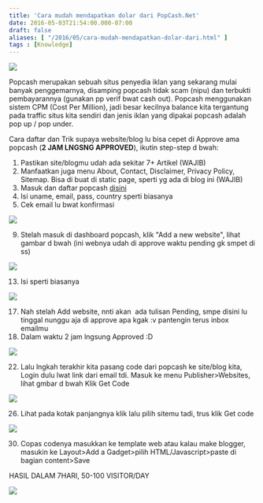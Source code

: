 ```yaml
---
title: 'Cara mudah mendapatkan dolar dari PopCash.Net'
date: 2016-05-03T21:54:00.000-07:00
draft: false
aliases: [ "/2016/05/cara-mudah-mendapatkan-dolar-dari.html" ]
tags : [Knowledge]
---
```


[![](http://popcash.net/images/logo.png)](http://popcash.net/images/logo.png)

  
Popcash merupakan sebuah situs penyedia iklan yang sekarang mulai banyak penggemarnya, disamping popcash tidak scam (nipu) dan terbukti pembayarannya (gunakan pp verif bwat cash out). Popcash menggunakan sistem CPM (Cost Per Million), jadi besar kecilnya balance kita tergantung pada traffic situs kita sendiri dan jenis iklan yang dipakai popcash adalah pop up / pop under.  
  
Cara daftar dan Trik supaya website/blog lu bisa cepet di Approve ama popcash (**2 JAM LNGSNG APPROVED**), ikutin step-step d bwah:  

1.  Pastikan site/blogmu udah ada sekitar 7+ Artikel (WAJIB)
2.  Manfaatkan juga menu About, Contact, Disclaimer, Privacy Policy, Sitemap. Bisa di buat di static page, sperti yg ada di blog ini (WAJIB)
3.  Masuk dan daftar popcash [disini](http://popcash.net/register/111002)
4.  Isi uname, email, pass, country sperti biasanya
5.  Cek email lu bwat konfirmasi
  

[![](https://3.bp.blogspot.com/-RNIqkICaN8U/Vyl544o8AKI/AAAAAAAAAg8/xD7vy0o1B2MjTH1ujx6KF0MYNTHwil3hgCLcB/s640/Screenshot_24.png)](https://3.bp.blogspot.com/-RNIqkICaN8U/Vyl544o8AKI/AAAAAAAAAg8/xD7vy0o1B2MjTH1ujx6KF0MYNTHwil3hgCLcB/s1600/Screenshot_24.png)

  
9.  Stelah masuk di dashboard popcash, klik "Add a new website", lihat gambar d bwah (ini webnya udah di approve waktu pending gk smpet di ss)
  

[![](https://4.bp.blogspot.com/-wqIL8OiKOgw/Vyl6m5cQLGI/AAAAAAAAAhE/1BZy7SYSaGga6uDag7MpC6C2mPWUoDTywCLcB/s640/Screenshot_25.png)](https://4.bp.blogspot.com/-wqIL8OiKOgw/Vyl6m5cQLGI/AAAAAAAAAhE/1BZy7SYSaGga6uDag7MpC6C2mPWUoDTywCLcB/s1600/Screenshot_25.png)

  
13.  Isi sperti biasanya
  

[![](https://3.bp.blogspot.com/-bHM9OY6qaZI/Vyl7oOYi-3I/AAAAAAAAAhQ/CjU0WrxxsqUFNvZS56L1kHUwRaHGD_C6wCLcB/s640/Screenshot_26.png)](https://3.bp.blogspot.com/-bHM9OY6qaZI/Vyl7oOYi-3I/AAAAAAAAAhQ/CjU0WrxxsqUFNvZS56L1kHUwRaHGD_C6wCLcB/s1600/Screenshot_26.png)

  
17.  Nah stelah Add website, nnti akan  ada tulisan Pending, smpe disini lu tinggal nunggu aja di approve apa kgak :v pantengin terus inbox emailmu
18.  Dalam waktu 2 jam lngsung Approved :D
  

[![](https://2.bp.blogspot.com/-Ziq8UV76HxI/Vyl83VGFC_I/AAAAAAAAAhY/ltHwuUSX2iMcoGnpH6ql-4wogJttZ-zrgCLcB/s640/Screenshot_27.png)](https://2.bp.blogspot.com/-Ziq8UV76HxI/Vyl83VGFC_I/AAAAAAAAAhY/ltHwuUSX2iMcoGnpH6ql-4wogJttZ-zrgCLcB/s1600/Screenshot_27.png)

  
22.  Lalu lngkah terakhir kita pasang code dari popcash ke site/blog kita, Login dulu lwat link dari email tdi. Masuk ke menu Publisher>Websites, lihat gmbar d bwah Klik Get Code
  

[![](https://2.bp.blogspot.com/-GI0q9fi0OH4/Vyl9_ey6zqI/AAAAAAAAAhg/kP7UVwYIwpwOSdb1kBDNNZh3oTAq3SXjgCLcB/s640/Screenshot_28.png)](https://2.bp.blogspot.com/-GI0q9fi0OH4/Vyl9_ey6zqI/AAAAAAAAAhg/kP7UVwYIwpwOSdb1kBDNNZh3oTAq3SXjgCLcB/s1600/Screenshot_28.png)

  
26.  Lihat pada kotak panjangnya klik lalu pilih sitemu tadi, trus klik Get code
  

[![](https://2.bp.blogspot.com/-e6hd-V-h3UQ/Vyl-rN8PWKI/AAAAAAAAAho/tAv9vuKfxbIg8faWu69aH27KGcqwcoqEACLcB/s640/Screenshot_29.png)](https://2.bp.blogspot.com/-e6hd-V-h3UQ/Vyl-rN8PWKI/AAAAAAAAAho/tAv9vuKfxbIg8faWu69aH27KGcqwcoqEACLcB/s1600/Screenshot_29.png)

  
30.  Copas codenya masukkan ke template web atau kalau make blogger, masukin ke Layout>Add a Gadget>pilih HTML/Javascript>paste di bagian content>Save

HASIL DALAM 7HARI, 50-100 VISITOR/DAY

  

[![](https://3.bp.blogspot.com/-utXIKvnfTbI/VzvQjh7nQuI/AAAAAAAAAmU/aMogBb5a4_8RP7q3tzoGpYDMW4nFOdrzQCLcB/s640/Screenshot_46.png)](https://3.bp.blogspot.com/-utXIKvnfTbI/VzvQjh7nQuI/AAAAAAAAAmU/aMogBb5a4_8RP7q3tzoGpYDMW4nFOdrzQCLcB/s1600/Screenshot_46.png)